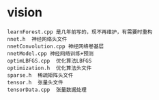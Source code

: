 # vision
    learnForest.cpp 是几年前写的，现不再维护，有需要时重构
    nnet.h  神经网络头文件
    nnetConvolution.cpp 神经网络卷基层
    nnetModel.cpp 神经网络训练+预测
    optimLBFGS.cpp  优化算法LBFGS
    optimization.h  优化算法头文件
    sparse.h  稀疏矩阵头文件
    tensor.h  张量头文件
    tensorData.cpp  张量数据处理
